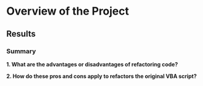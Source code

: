 # Overview of the Project
## Results
### Summary
__1. What are the advantages or disadvantages of refactoring code?__

__2. How do these pros and cons apply to refactors the original VBA script?__
